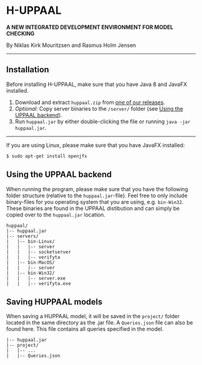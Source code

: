 # H-UPPAAL
**A NEW INTEGRATED DEVELOPMENT ENVIRONMENT FOR MODEL CHECKING**

By Niklas Kirk Mouritzsen and Rasmus Holm Jensen

-----

## Installation
Before installing H-UPPAAL, make sure that you have Java 8 and JavaFX installed.

1. Download and extract `huppaal.zip` from [one of our releases](https://github.com/feupeu/SW9-Kick-ass-modelchecker/releases).
2. *Optional*: Copy server binaries to the `/server/` folder (see [Using the UPPAAL backend](#using-the-uppaal-backend)). 
3. Run `huppaal.jar` by either double-clicking the file or running `java -jar huppaal.jar`.

-----

If you are using Linux, please make sure that you have JavaFX installed:
```
$ sudo apt-get install openjfx
```

## Using the UPPAAL backend
When running the program, please make sure that you have the following folder structure (relative to the ```huppaal.jar```-file). Feel free to only include binary-files for you operating system that you are using, e.g. ```bin-Win32```. These binaries are found in the UPPAAL distibution and can simply be copied over to the ```huppaal.jar``` location.

```
huppaal/
|-- huppaal.jar
|-- servers/
|   |-- bin-Linux/
|   |   |-- server
|   |   |-- socketserver
|   |   |-- verifyta
|   |-- bin-MacOS/
|   |   |-- server
|   |-- bin-Win32/
|   |   |-- server.exe
|   |   |-- verifyta.exe
```

## Saving HUPPAAL models
When saving a HUPPAAL model, it will be saved in the ```project/``` folder located in the same directory as the .jar file. A ```Queries.json``` file can also be found here. This file contains all queries specified in the model. 

```
|-- huppaal.jar
|-- project/
|   |-- ...
|   |-- Queries.json
```
